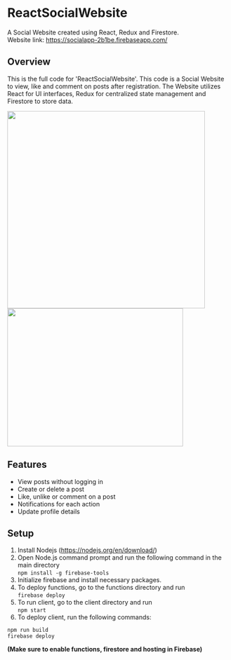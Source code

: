 # ReactSocialWebsite

A Social Website created using React, Redux and Firestore. <br/> 
Website link: https://socialapp-2b1be.firebaseapp.com/

## Overview

This is the full code for 'ReactSocialWebsite'. This code is a Social Website to view, like and comment on posts after registration. The Website utilizes React for UI interfaces, Redux for centralized state management and Firestore to store data.

<img width="450" src="https://user-images.githubusercontent.com/20180559/73256127-64a4e380-41e7-11ea-8c2e-384269fbb8a1.png"/> <img width="400" height="315" src="https://user-images.githubusercontent.com/20180559/73256131-666ea700-41e7-11ea-9a08-2384845df6ef.png"/>

## Features

- View posts without logging in
- Create or delete a post
- Like, unlike or comment on a post
- Notifications for each action
- Update profile details

## Setup 

1. Install Nodejs (https://nodejs.org/en/download/)
2. Open Node.js command prompt and run the following command in the main directory <br/>
`npm install -g firebase-tools`
3. Initialize firebase and install necessary packages.
4. To deploy functions, go to the functions directory and run <br>`firebase deploy`
5. To run client, go to the client directory and run <br>`npm start`
6. To deploy client, run the following commands: <br>
```
npm run build
firebase deploy
```

**(Make sure to enable functions, firestore and hosting in Firebase)**
